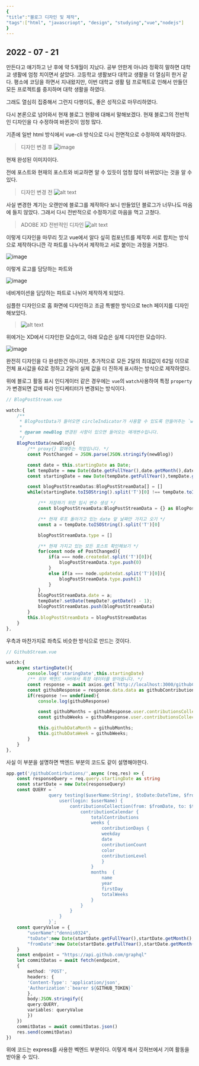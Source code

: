 ```yaml
---
{
"title":"블로그 디자인 및 제작",
"tags":["html", "javascriopt", "design", "studying","vue","nodejs"]
}
---
```


## 2022 - 07 - 21

만든다고 얘기하고 난 후에 약 5개월이 지났다. 공부 안한게 아니라 정확히 말하면 대학교 생활에 엄청 치이면서 살았다. 고등학교 생활보다 대학교 생활을 더 열심히 한거 같다.
평소에 코딩을 하면서 지내왔지만, 이번 대학교 생활 텀 프로젝트로 인해서 만들던 모든 프로젝트를 중지하며 대학 생활을 하였다. 

그래도 열심히 집중해서 그런지 다행이도, 좋은 성적으로 마무리하였다.

다시 본론으로 넘어와서 현재 블로그 현황에 대해서 말해보겠다.
현재 블로그의 전반적인 디자인을 다 수정하여 바뀐것이 엄청 많다. 

기존에 일반 html 방식에서 vue-cli 방식으로 다시 전면적으로 수정하여 제작하였다.
> 디자인 변경 후
> ![image](https://user-images.githubusercontent.com/50710829/180042749-97058fd2-09ad-4f63-bea0-b3a886754171.png)

현재 완성된 이미지이다.

전에 포스트와 현재의 포스트와 비교하면 알 수 있듯이 엄청 많이 바뀌었다는 것을 알 수 있다. 

> 디자인 변경 전
> ![alt text](https://github.com/dennis0324/blogPost/blob/main/data/pictures/myBlogDesign/finaldesign.png?raw=true)

사실 변경한 계기는 오랜만에 블로그를 제작하다 보니 만들었던 블로그가 너무나도 마음에 들지 않았다.
그래서 다시 전반적으로 수정하기로 마음을 먹고 고쳤다.

> ADOBE XD 전반적인 디자인 
> ![alt text](https://github.com/dennis0324/blogPost/blob/main/data/pictures/myBlogDesign2/xdCap.png?raw=true)

이렇게 디자인을 마무리 짓고 vue에서 알다 싶히 컴포넌트를 제작후 서로 합치는 방식으로 제작하다니깐 
각 파트를 나누어서 제작하고 서로 붙이는 과정을 거쳤다.

![image](https://user-images.githubusercontent.com/50710829/180045028-e52f3225-7fd4-45c0-b03e-d36897331d24.png)

이렇게 로고를 담당하는 파트와

![image](https://user-images.githubusercontent.com/50710829/180045065-04fa1025-b350-480b-98bb-4cc5b00a9302.png)

네비게이션을 담당하는 파트로 나뉘어 제작하게 되었다.

심플한 디자인으로 홈 화면에 디자인하고 조금 특별한 방식으로 tech 페이지를 디자인해보았다.

> ![alt text](https://github.com/dennis0324/blogPost/blob/main/data/pictures/myBlogDesign2/Tech_dark.png?raw=true)


위에거는 XD에서 디자인한 모습이고,
아래 모습은 실제 디자인한 모습이다.

![image](https://user-images.githubusercontent.com/50710829/180047001-f52c1a27-40dd-4326-b4a4-ed00c72ddc28.png)

완전히 디자인을 다 완성한건 아니지만, 추가적으로 모든 2달의 최대값이 62일 이므로 전체 표시값을 62로 정하고 2달의 실제 값을 더 진하게 표시하는 방식으로 제작하였다.

위에 블로그 활동 표시 인디게이터 같은 경우에는 `vue`의 `watch`사용하여 특정 `property`가 변경되면 값에 따라 인디케티터가 변경되는  방식이다.

```typescript
// BlogPostStream.vue

watch:{
    /**
     * BlogPostData가 들어오면 circleIndicator가 사용할 수 있도록 만들어주는 `watch`함수입니다.
     * 
     * @param newBlog 변경된 사항이 있으면 들어오는 매개변수입니다.
     */
    BlogPostData(newBlog){
        /** proxy{} 없애주는 작업입니다. */
        const PostChanged = JSON.parse(JSON.stringify(newBlog))

        const date = this.startingDate as Date;
        let tempDate = new Date(date.getFullYear(),date.getMonth(),date.getDate() + 1,date.getHours(),date.getMinutes(),date.getSeconds());
        const startingDate = new Date(tempDate.getFullYear(),tempDate.getMonth() - 2,tempDate.getDate() - 2,date.getHours(),date.getMinutes(),date.getSeconds())

        const blogPostStreamDatas:BlogPostStreamData[] = []
        while(startingDate.toISOString().split('T')[0] !== tempDate.toISOString().split('T')[0]){

            /** 저장하기 위한 임시 변수 생성 */
            const blogPostStreamData:BlogPostStreamData = {} as BlogPostStreamData

            /** 현재 루프 돌아가고 있는 date 앞 날짜만 가지고 오기 */
            const a = tempDate.toISOString().split('T')[0]

            blogPostStreamData.type = []

            /** 현재 가지고 있는 모든 포스트 확인해보기 */
            for(const node of PostChanged){
                if(a === node.createdat.split('T')[0]){
                    blogPostStreamData.type.push(0)
                }
                else if(a === node.updatedat.split('T')[0]){
                    blogPostStreamData.type.push(1)
                }
            }
            blogPostStreamData.date = a;
            tempDate?.setDate(tempDate?.getDate() - 1);
            blogPostStreamDatas.push(blogPostStreamData)
        }
        this.blogPostStreamData = blogPostStreamDatas
    }
},
```

우측과 마찬가지로 좌측도 비슷한 방식으로 만드는 것이다. 


```typescript
// GithubStream.vue

watch:{
    async startingDate(){
        console.log('staringDate',this.startingDate)
        /** 외부 백엔드 서버에서 특정 데이터를 받아옵니다. */
        const response = await axios.get(`http://localhost:3000/githubContirbutions/?startingDate=${this.startingDate}`)
        const githubResponse = response.data.data as githubContributionResponse 
        if(response !== undefined){
            console.log(githubResponse)

            const githubMonths = githubResponse.user.contributionsCollection.contributionCalendar.months.slice().reverse()
            const githubWeeks = githubResponse.user.contributionsCollection.contributionCalendar.weeks.slice().reverse()

            this.githubDataMonth = githubMonths;
            this.githubDataWeek = githubWeeks;
        }
    }
},
```

사실 이 부분을 설명하면 백엔드 부분의 코드도 같이 설명해야한다.


```typescript
app.get('/githubContirbutions/',async (req,res) => {
    const responseQuery = req.query.startingDate as string
    const startDate = new Date(responseQuery)
    const QUERY = `
                query testing($userName:String!, $toDate:DateTime, $fromDate: DateTime) { 
                    user(login: $userName) {
                        contributionsCollection(from: $fromDate, to: $toDate) {
                            contributionCalendar {
                                totalContributions
                                weeks {
                                    contributionDays {
                                    weekday
                                    date 
                                    contributionCount 
                                    color
                                    contributionLevel
                                    }
                                }
                                months  {
                                    name
                                    year
                                    firstDay
                                    totalWeeks  
                                }
                            }
                        }
                    }
                }`;
    const queryValue = {
        "userName":"dennis0324",
        "toDate":new Date(startDate.getFullYear(),startDate.getMonth(),startDate.getDate(),startDate.getHours(),startDate.getMinutes(),startDate.getSeconds()),
        "fromDate":new Date(startDate.getFullYear(),startDate.getMonth() - 2,startDate.getDate() + 1,startDate.getHours(),startDate.getMinutes(),startDate.getSeconds())
    }
    const endpoint = "https://api.github.com/graphql"
    let commitDatas = await fetch(endpoint,
    {
        method: 'POST',
        headers: {
        'Content-Type': 'application/json',
        'Authorization':`bearer ${GITHUB_TOKEN}`
        },
        body:JSON.stringify({
        query:QUERY,
        variables: queryValue
        })
    })
    commitDatas = await commitDatas.json()
    res.send(commitDatas)
})
```

위에 코드는 express를 사용한 벡엔드 부분이다. 이렇게 해서 깃허브에서 기여 활동을 받아올 수 있다. 
